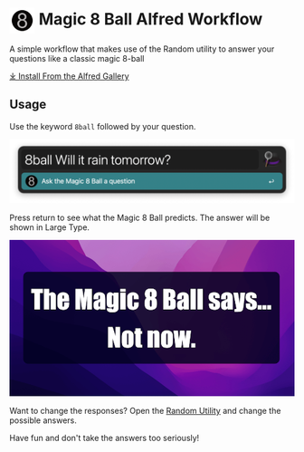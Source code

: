 # <img src='Workflow/icon.png' width='45' align='center' alt='icon'> Magic 8 Ball Alfred Workflow

A simple workflow that makes use of the Random utility to answer your questions like a classic magic 8-ball

[⤓ Install From the Alfred Gallery](https://alfred.app/workflows/alfredapp/magic-8-ball/)

## Usage

Use the keyword `8ball` followed by your question.

![Magic 8 Ball question](/Resources/magic-8ball-question.png)

Press return to see what the Magic 8 Ball predicts. The answer will be shown in Large Type.

![Magic 8 Ball answer](/Resources/magic-8ball.png)

Want to change the responses? Open the [Random Utility](https://www.alfredapp.com/help/workflows/utilities/random/) and change the possible answers.

Have fun and don't take the answers too seriously!
